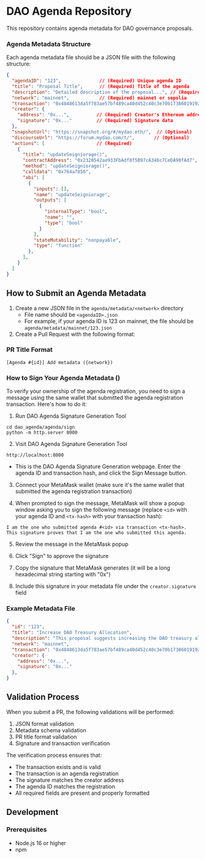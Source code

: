 # DAO Agenda Repository

This repository contains agenda metadata for DAO governance proposals.

### Agenda Metadata Structure

Each agenda metadata file should be a JSON file with the following structure:

```json
{
  "agendaID": "123",              // (Required) Unique agenda ID
  "title": "Proposal Title",      // (Required) Title of the agenda
  "description": "Detailed description of the proposal...", // (Required) Detailed explanation
  "network": "mainnet",           // (Required) mainnet or sepolia
  "transaction": "0x4848613da5f783ae57bf489ca40d452c40c3e70b173860191922fb4dfe2626b8", // (Required)
  "creator": {
    "address": "0x...",          // (Required) Creator's Ethereum address
    "signature": "0x..."         // (Required) Signature data
  },
  "snapshotUrl": "https://snapshot.org/#/mydao.eth/",  // (Optional)
  "discourseUrl": "https://forum.mydao.com/t/",       // (Optional)
  "actions": [                   // (Required)
    {
      "title": "updateSeigniorage()",
      "contractAddress": "0x2320542ae933FbAdf8f5B97cA348c7CeDA90fAd7",
      "method": "updateSeigniorage()",
      "calldata": "0x764a7856",
      "abi": [
        {
          "inputs": [],
          "name": "updateSeigniorage",
          "outputs": [
            {
              "internalType": "bool",
              "name": "",
              "type": "bool"
            }
          ],
          "stateMutability": "nonpayable",
          "type": "function"
        },
      ],
    }
  ]
}
```

## How to Submit an Agenda Metadata

1. Create a new JSON file in the `agenda/metadata/<network>` directory
   - File name should be `<agendaID>.json`
   - For example, if your agenda ID is 123 on mainnet, the file should be `agenda/metadata/mainnet/123.json`
2. Create a Pull Request with the following format:

### PR Title Format

```
[Agenda #{id}] Add metadata ({network})
```

### How to Sign Your Agenda Metadata ()

To verify your ownership of the agenda registration, you need to sign a message using the same wallet that submitted the agenda registration transaction. Here's how to do it:

1. Run DAO Agenda Signature Generation Tool
  ```
  cd dao_agenda/agenda/sign
  python -m http.server 8000
  ```
2. Visit DAO Agenda Signature Generation Tool
  ```
  http://localhost:8000
  ```
  - This is the DAO Agenda Signature Generation webpage. Enter the agenda ID and transaction hash, and click the Sign Message button.

3. Connect your MetaMask wallet (make sure it's the same wallet that submitted the agenda registration transaction)

4. When prompted to sign the message, MetaMask will show a popup window asking you to sign the following message (replace `<id>` with your agenda ID and `<tx-hash>` with your transaction hash):
  ```
  I am the one who submitted agenda #<id> via transaction <tx-hash>. This signature proves that I am the one who submitted this agenda.
  ```
5. Review the message in the MetaMask popup

6. Click "Sign" to approve the signature

7. Copy the signature that MetaMask generates (it will be a long hexadecimal string starting with "0x")

8. Include this signature in your metadata file under the `creator.signature` field


### Example Metadata File
```json
{
  "id": "123",
  "title": "Increase DAO Treasury Allocation",
  "description": "This proposal suggests increasing the DAO treasury allocation by 20% to support more community initiatives...",
  "network": "mainnet",
  "transaction": "0x4848613da5f783ae57bf489ca40d452c40c3e70b173860191922fb4dfe2626b8",
  "creator": {
    "address": "0x...",
    "signature": "0x..."
  },
}
```

## Validation Process

When you submit a PR, the following validations will be performed:

1. JSON format validation
2. Metadata schema validation
3. PR title format validation
4. Signature and transaction verification

The verification process ensures that:
- The transaction exists and is valid
- The transaction is an agenda registration
- The signature matches the creator address
- The agenda ID matches the registration
- All required fields are present and properly formatted


## Development

### Prerequisites
- Node.js 16 or higher
- npm

